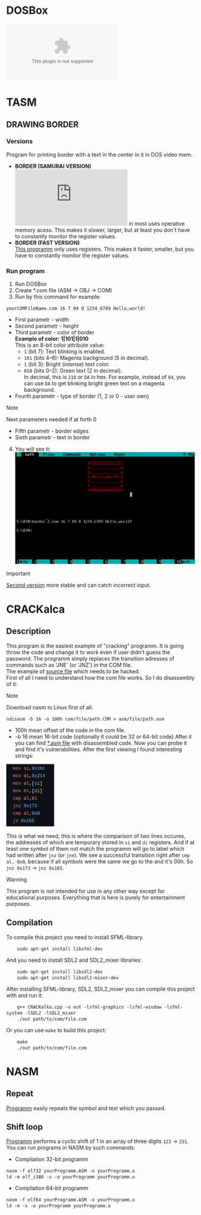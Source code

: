 # DOSBox
![Download DOSBox (windows)](https://github.com/Matvey787/Assembler/blob/main/DOSBox.exe)

# TASM
## DRAWING BORDER
### Versions
Program for printing border with a text in the center in it in DOS video mem. 
- <b>BORDER (SAMURAI VERSION)</b> <br>
![This programm](https://github.com/Matvey787/Assembler/blob/main/ASM/TASM/BORDER(SAMURAI%20VERSION).ASM)
 in most uses operative memory acess. This makes it slower, larger, but at least you 
don't have to constantly monitor the register values.
- <b>BORDER (FAST VERSION)</b> <br>
[This programm](https://github.com/Matvey787/Assembler/blob/main/ASM/TASM/BORDER(COOL).ASM)
only uses registers. This makes it faster, smaller, but you have to constantly monitor the register values.
### Run program
1. Run DOSBox
2. Create *.com file (ASM -> OBJ -> COM)
3. Run by this command for example:
```
yourCOMFileName.com 16 7 04 0 1234_6789 Hello,world!
```
- First parametr - width <br>
- Second parametr - height <br>
- Third parametr - color of border <br>
    **Example of color: 1|101|1|010** <br>
    This is an 8-bit color attribute value: <br>
    - `1` (bit 7): Text blinking is enabled.  
    - `101` (bits 4–6): Magenta background (5 in decimal).  
    - `1` (bit 3): Bright (intense) text color.  
    - `010` (bits 0–2): Green text (2 in decimal).  
    In decimal, this is `218` or `DA` in hex. For example, instead of `04`, you can use `DA` to get blinking bright green text on a magenta background.
- Fourth parametr - type of border (1, 2 or 0 - user own) <br>
>[!NOTE]
> Next parameters needed if at forth 0
- Fifth parametr - border edges</br>
- Sixth parametr - text in border<br>

4. You will see it:
![DOSBox console](https://github.com/Matvey787/Assembler/blob/main/imgs/image.png)

> [!IMPORTANT]
> [Second version](https://github.com/Matvey787/Assembler/blob/main/ASM/TASM/BORDER(COOL).ASM) more
stable and can catch incorrect input.

# CRACKalca
## Description
This program is the easiest example of "cracking" programm. It is going throw the code and
change it to work even if user didn't guess the password. The programm simply replaces the
transition adresses of commands such as 'JNE' (or 'JNZ') in the COM file. <br> The example of 
[source file](https://github.com/Matvey787/Assembler/blob/main/TRYTOHACK/PROGFORHACK.COM) which
needs to be hacked. <br>
First of all I need to understand how the com file works. So I do disassembly of it:
>[!NOTE]
> Download nasm to Linux first of all.
```
ndisasm -b 16 -o 100h com/file/path.COM > asm/file/path.asm
```
- 100h mean offset of the code in the com file.
- -b 16 mean 16-bit code (optionally it could be 32 or 64-bit code)
After it you can find [*.asm file](https://github.com/Matvey787/Assembler/blob/main/TRYTOHACK/PROGFORHACK.asm) with disassembled code. Now you can probe it and find it's vulnerabilities. After the first 
viewing I found interesting strings: <br>

![asmStrings](https://github.com/Matvey787/Assembler/blob/main/imgs/asmStrs.png)

This is what we need, this is where the comparison of two lines occures, the addresses 
of which are tempurary stored in `si` and `di` registers. And if at least one symbol
of them not match the programm will go to label which had written after `jnz` (or `jne`).
We see a successful transition right after `cmp al, 0x0`, because if all symbols were the same
we go to the and it's 00h. So `jnz 0x173` -> `jnz 0x165`.

>[!WARNING]
> This program is not intended for use in any other way except for educational purposes.
> Everything that is here is purely for entertainment purposes.

## Compilation
To compile this project you need to install SFML-library.
```
    sudo apt-get install libsfml-dev
```

And you need to install SDL2 and SDL2_mixer libraries:
```
    sudo apt-get install libsdl2-dev
    sudo apt-get install libsdl2-mixer-dev
```

After installing SFML-library, SDL2, SDL2_mixer you can compile this project with and run it:
```
    g++ CRACKalka.cpp -o out -lsfml-graphics -lsfml-window -lsfml-system -lSDL2 -lSDL2_mixer
    ./out path/to/com/file.com
```
Or you can use `make` to build this project:
```
    make
    ./out path/to/com/file.com
```


# NASM
## Repeat
[Programm](https://github.com/Matvey787/Assembler/blob/main/ASM/NASM/repeat.ASM) easily repeats the symbol and text which you passed.
## Shift loop
[Programm](https://github.com/Matvey787/Assembler/blob/main/ASM/NASM/shiftLoop.ASM) performs a cyclic shift of 1 in an array of three digits `123` -> `231`.
You can run programs in NASM by such commands:
- Compilation 32-bit programm
```
nasm -f elf32 yourProgramm.ASM -o yourProgramm.o
ld -m elf_i386 -s -o yourProgramm yourProgramm.o
```
- Compilation 64-bit programm
```
nasm -f elf64 yourProgramm.ASM -o yourProgramm.o
ld -m -s -o yourProgramm yourProgramm.o
```